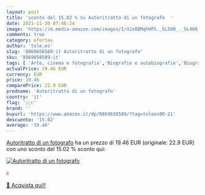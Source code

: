 ```yaml
---
layout: post
title: 'sconto del 15.02 % su Autoritratto di un fotografo  '
date: 2021-11-30 07:46:24
image: 'https://m.media-amazon.com/images/I/41o8DMqhHFS._SL500_._SL400_.jpg'
comments: true
category: ofertas
author: 'tole.es'
slug: '8869658589-it Autoritratto di un fotografo'
sku: '8869658589-it'
tags: [ 'Arte, cinema e fotografia','Biografie e autobiografie','Biografie, diari e memorie','Collezioni e mostre fotografiche','Fotografia','Libri','Singoli fotografi', ]
actualPrice: 19.46 EUR
currency: EUR
price: 19.46
comparePrice: 22.9 EUR
prodname: 'Autoritratto di un fotografo'
country: 'it'
flag: '🇮🇹'
brand: ''
buyurl: 'https://www.amazon.it/dp/8869658589/?tag=tolees00-21'
descuento: '15.02'
average: '19.46'
---
```


[Autoritratto di un fotografo](https://www.amazon.it/dp/8869658589/?tag=tolees00-21) ha un prezzo di 19.46 EUR (originale: 22.9 EUR) con uno sconto del 15.02 % sconto qui:

[![Autoritratto di un fotografo](https://m.media-amazon.com/images/I/41o8DMqhHFS._SL500_._SL400_.jpg)](https://www.amazon.it/dp/8869658589/?tag=tolees00-21)

ℹ️:


[🛒 Acquista qui!!](https://www.amazon.it/dp/8869658589/?tag=tolees00-21)
